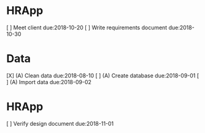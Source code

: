 # HRApp
[ ] Meet client due:2018-10-20
[ ] Write requirements document due:2018-10-30

# Data
[X] (A) Clean data due:2018-08-10
[ ] (A) Create database due:2018-09-01
[ ] (A) Import data due:2018-09-02

# HRApp
[ ] Verify design document due:2018-11-01